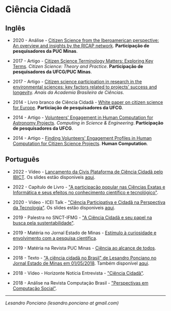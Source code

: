 # Ciência Cidadã #

## Inglês

* 2020 - Análise - [Citizen Science from the Iberoamerican perspective: An overview and insights by the RICAP network](https://zenodo.org/record/4019060). __Participação de pesquisadores da PUC Minas__.

* 2017 - Artigo - [Citizen Science Terminology Matters: Exploring Key Terms](https://theoryandpractice.citizenscienceassociation.org/articles/10.5334/cstp.96/). *Citizen Science: Theory and Practice*. __Participação de pesquisadores da UFCG/PUC Minas__.

* 2017 - Artigo - [Citizen science participation in research in the environmental sciences: key factors related to projects’ success and longevity](http://www.scielo.br/scielo.php?script=sci_pdf&pid=S0001-37652017000502229). *Anais da Academia Brasileira de Ciências*.

* 2014 - Livro branco de  Ciência Cidadã - [White paper on citizen science for Europe](https://ec.europa.eu/futurium/en/system/files/ged/socientize_white_paper_on_citizen_science.pdf). __Particiação de pesquisadores da UFCG__.

* 2014 - Artigo - [Volunteers' Engagement in Human Computation for Astronomy Projects](https://ieeexplore.ieee.org/document/6728933). *Computing in Science & Engineering*. __Participação de pesquisadores da UFCG__.

* 2014 - Artigo - [Finding Volunteers' Engagement Profiles in Human Computation for Citizen Science Projects](https://arxiv.org/abs/1501.02134). __Human Computation__.


## Português

* 2022 - Vídeo - [Lançamento da Civis Plataforma de Ciência Cidadã pelo IBICT](https://www.youtube.com/watch?v=_nPqmcq0gos). Os slides estão disponiveis [aqui](https://lesandrop.github.io/site/slides/LesandroPonciano-Lan%C3%A7amentoPlataformaCivis-IBICT2022.pdf).

* 2022 - Capítulo de Livro - ["A participação popular nas Ciências Exatas e Informática e seus efeitos no conhecimento científico e tecnológico"](https://lesandrop.github.io/site/papers/LesandroPonciano-EbookPUCMinas-Cap%C3%ADtulo21-2022.pdf).

* 2020 - Vídeo - ICEI Talk - ["Ciência Participativa e Cidadã na Perspectiva da Tecnologia"](https://www.youtube.com/watch?v=efPpGPp8Jtk). Os slides estão disponiveis [aqui](https://lesandrop.github.io/site/slides/LesandroPonciano-ICEITalk2020.pdf).

* 2019  - Palestra no SNCT-IFMG -  ["A Ciência Cidadã e seu papel na busca pela sustentabilidade"](https://lesandrop.github.io/site/slides/LesandroPonciano-SNCT-IFMG2019.pdf).

* 2019 - Matéria no Jornal Estado de Minas - [Estímulo à curiosidade e envolvimento com a pesquisa científica](https://lesandrop.github.io/site/opinion/EstadoDeMinas-2019-EstimuloACuriosidade.pdf).

* 2019 - Matéria na Revista PUC Minas -  [Ciência ao alcance de todos](https://revista.pucminas.br/revista/materia/ciencia-ao-alcance-de-todos-2/).

* 2018 - Texto - ["A ciência cidadã no Brasil" de Lesandro Ponciano no Jornal Estado de Minas em 01/05/2018](https://www.researchgate.net/publication/338224938_A_ciencia_cidada_no_Brasil). Também disponível [aqui](https://lesandrop.github.io/site/opinion/EstadoDeMinas-2018-AcienciacidadanoBrasil0.pdf).

* 2018 - Vídeo - Horizonte Notícia Entrevista - ["Ciência Cidadã"](https://www.youtube.com/watch?v=SVMZ7IAZl04).

* 2018 - Análise na Revista Computação Brasil -  ["Perspectivas em Computação Social"](https://fubica.lsd.ufcg.edu.br/~lesandrop/papers/Ponciano-2018-PerspectivasEmComputa%C3%A7%C3%A3oSocial.pdf).



---

_Lesandro Ponciano (lesandro.ponciano at gmail.com)_
